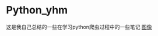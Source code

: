 # Python_yhm
这是我自己总结的一些在学习python爬虫过程中的一些笔记
[图像](https://www.unite.ai/wp-content/uploads/2022/05/Image-Processing-Python-Libraries.png)
